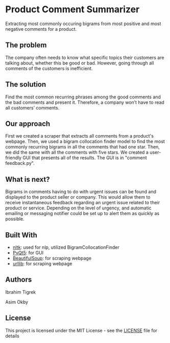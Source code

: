 # Product Comment Summarizer

Extracting most commonly occuring bigrams from most positive and most negative comments for a product.

## The problem

The company often needs to know what specific topics their customers are talking about, whether this be good or bad. However, going through all comments of the customers is inefficient. 


## The solution

Find the most common recurring phrases among the good comments and the bad comments and present it. Therefore, a company won’t have to read all customers’ comments.


## Our approach

First we created a scraper that extracts all comments from a product's webpage. Then, we used a bigram collocation finder model to find the most commonly recurring bigrams in all the comments that had one star. Then, we did the same with all the comments with five stars. We created a user-friendly GUI that presents all of the results.
The GUI is in "comment feedback.py".

## What is next?

Bigrams in comments having to do with urgent issues can be found and displayed to the product seller or company. This would allow them to receive instantaneous feedback regarding an urgent issue related to their product or service. Depending on the level of urgency, and automatic emailing or messaging notifier could be set up to alert them as quickly as possible.

## Built With

* [nltk](https://www.nltk.org/): used for nlp, utilized BigramCollocationFinder
* [PyQt5](https://pypi.org/project/PyQt5/): for GUI
* [BeautifulSoup](https://www.crummy.com/software/BeautifulSoup/bs4/doc/): for scraping webpage
* [urllib](https://docs.python.org/3/library/urllib.html): for scraping webpage

## Authors

Ibrahim Tigrek

Asim Okby

## License

This project is licensed under the MIT License - see the [LICENSE](LICENSE) file for details

